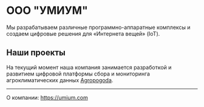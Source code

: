 # ООО "УМИУМ"

Мы разрабатываем различные программно-аппаратные комплексы и создаем цифровые решения для «Интернета вещей» (IoT).

## Наши проекты

На текущий момент наша компания занимается разработкой и развитием цифровой платформы сбора и мониторинга агроклиматических данных [Agropogoda](https://agropogoda.com).

-------------------

О компании: https://umium.com
